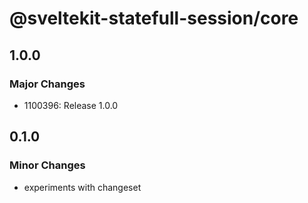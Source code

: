 # @sveltekit-statefull-session/core

## 1.0.0

### Major Changes

- 1100396: Release 1.0.0

## 0.1.0

### Minor Changes

- experiments with changeset
